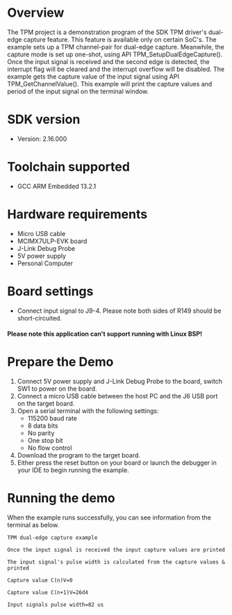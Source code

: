 Overview
========
The TPM project is a demonstration program of the SDK TPM driver's dual-edge capture feature.
This feature is available only on certain SoC's.
The example sets up a TPM channel-pair for dual-edge capture. Meanwhile, the capture mode is set up one-shot, 
using API TPM_SetupDualEdgeCapture(). Once the input signal is received and the second edge is detected,
the interrupt flag will be cleared and the interrupt overflow will be disabled.
The example gets the capture value of the input signal using API TPM_GetChannelValue().
This example will print the capture values and period of the input signal on the terminal window.

SDK version
===========
- Version: 2.16.000

Toolchain supported
===================
- GCC ARM Embedded  13.2.1

Hardware requirements
=====================
- Micro USB cable
- MCIMX7ULP-EVK board
- J-Link Debug Probe
- 5V power supply
- Personal Computer

Board settings
==============
- Connect input signal to J9-4. Please note both sides of R149 should be short-circuited.

#### Please note this application can't support running with Linux BSP! ####

Prepare the Demo
================
1. Connect 5V power supply and J-Link Debug Probe to the board, switch SW1 to power on the board.
2. Connect a micro USB cable between the host PC and the J6 USB port on the target board.
3. Open a serial terminal with the following settings:
    - 115200 baud rate
    - 8 data bits
    - No parity
    - One stop bit
    - No flow control
4. Download the program to the target board.
5. Either press the reset button on your board or launch the debugger in your IDE to begin running the example.

Running the demo
================
When the example runs successfully, you can see information from the terminal as below.

~~~~~~~~~~~~~~~~~~~~~~~~~~~~~~~~~~~~~~~~~~~~~~~~~~~~~~~~~~~~~~~~~~~~~~~~~~~~~~
TPM dual-edge capture example

Once the input signal is received the input capture values are printed

The input signal's pulse width is calculated from the capture values & printed

Capture value C(n)V=0

Capture value C(n+1)V=26d4

Input signals pulse width=82 us
~~~~~~~~~~~~~~~~~~~~~~~~~~~~~~~~~~~~~~~~~~~~~~~~~~~~~~~~~~~~~~~~~~~~~~~~~~~~~~
